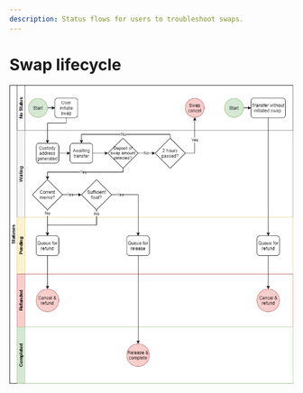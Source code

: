 ```yaml
---
description: Status flows for users to troubleshoot swaps.
---
```


# Swap lifecycle



![](../../.gitbook/assets/status.png)

